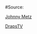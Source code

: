#Source:

[Johnny Metz](https://www.youtube.com/watch?v=cdblJqEUDNo)

[DrapsTV](https://www.youtube.com/watch?v=rnatu3xxVQE)